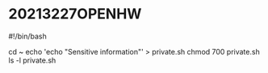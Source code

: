 # 20213227OPENHW

#!/bin/bash


cd ~
echo 'echo "Sensitive information"' > private.sh
chmod 700 private.sh
ls -l private.sh

